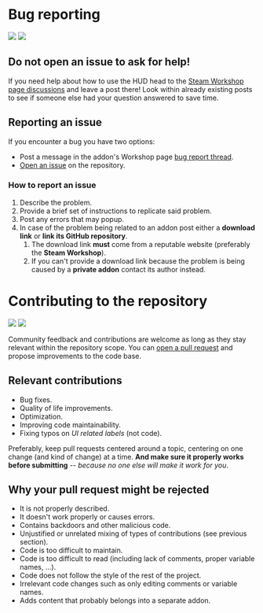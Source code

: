 # Bug reporting

![](https://img.shields.io/github/issues-raw/DyaMetR/holohud2)
![](https://img.shields.io/github/issues-closed-raw/DyaMetR/holohud2?label=closed)

## Do not open an issue to ask for help!

If you need help about how to use the HUD head to the [Steam Workshop page discussions](https://steamcommunity.com/workshop/filedetails/discussion/3459525275) and leave a post there! Look within already existing posts to see if someone else had your question answered to save time.

## Reporting an issue

If you encounter a bug you have two options:

+   Post a message in the addon's Workshop page [bug report thread](https://steamcommunity.com/workshop/filedetails/discussion/3459525275/594019691431754721).
+   [Open an issue](https://github.com/DyaMetR/holohud2/issues) on the repository.

### How to report an issue

1. Describe the problem.
2. Provide a brief set of instructions to replicate said problem.
3. Post any errors that may popup.
4. In case of the problem being related to an addon post either a **download link** or **link its GitHub repository**.
   1. The download link **must** come from a reputable website (preferably the **Steam Workshop**).
   2. If you can't provide a download link because the problem is being caused by a **private addon** contact its author instead.

# Contributing to the repository

![](https://img.shields.io/github/contributors/DyaMetR/holohud2)
![](https://img.shields.io/github/issues-pr/DyaMetR/holohud2?label=pull%20requests)

Community feedback and contributions are welcome as long as they stay relevant within the repository scope. You can [open a pull request](https://github.com/DyaMetR/holohud2/pulls) and propose improvements to the code base.

## Relevant contributions

+   Bug fixes.
+   Quality of life improvements.
+   Optimization.
+   Improving code maintainability.
+   Fixing typos on _UI related labels_ (not code).

Preferably, keep pull requests centered around a topic, centering on one change (and kind of change) at a time. **And make sure it properly works before submitting** -- _because no one else will make it work for you_.

## Why your pull request might be rejected

+   It is not properly described.
+   It doesn't work properly or causes errors.
+   Contains backdoors and other malicious code.
+   Unjustified or unrelated mixing of types of contributions (see previous section).
+   Code is too difficult to maintain.
+   Code is too difficult to read (including lack of comments, proper variable names, ...).
+   Code does not follow the style of the rest of the project.
+   Irrelevant code changes such as only editing comments or variable names.
+   Adds content that probably belongs into a separate addon.
